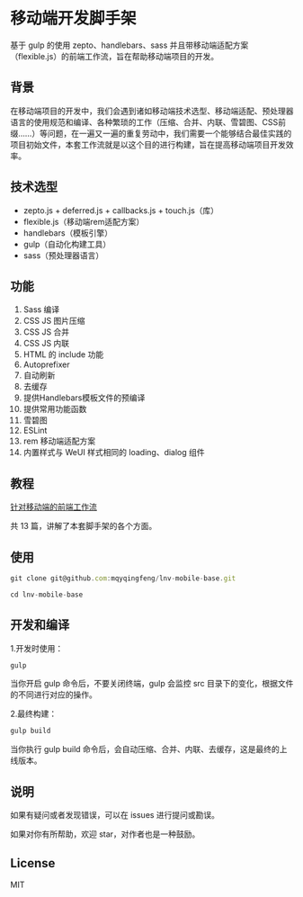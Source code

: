 # 移动端开发脚手架

基于 gulp 的使用 zepto、handlebars、sass 并且带移动端适配方案（flexible.js）的前端工作流，旨在帮助移动端项目的开发。

## 背景

在移动端项目的开发中，我们会遇到诸如移动端技术选型、移动端适配、预处理器语言的使用规范和编译、各种繁琐的工作（压缩、合并、内联、雪碧图、CSS前缀……）等问题，在一遍又一遍的重复劳动中，我们需要一个能够结合最佳实践的项目初始文件，本套工作流就是以这个目的进行构建，旨在提高移动端项目开发效率。

## 技术选型

* zepto.js + deferred.js + callbacks.js + touch.js（库）
* flexible.js（移动端rem适配方案）
* handlebars（模板引擎）
* gulp（自动化构建工具）
* sass（预处理器语言）

## 功能

1. Sass 编译
2. CSS JS 图片压缩
3. CSS JS 合并
4. CSS JS 内联
5. HTML 的 include 功能
6. Autoprefixer
7. 自动刷新
8. 去缓存
9. 提供Handlebars模板文件的预编译
10. 提供常用功能函数
11. 雪碧图
12. ESLint
13. rem 移动端适配方案
14. 内置样式与 WeUI 样式相同的 loading、dialog 组件

## 教程

[针对移动端的前端工作流](https://github.com/mqyqingfeng/introduction-for-lnv-mobile-base)

共 13 篇，讲解了本套脚手架的各个方面。

## 使用

```js
git clone git@github.com:mqyqingfeng/lnv-mobile-base.git

cd lnv-mobile-base
```

## 开发和编译

1.开发时使用：

```js
gulp
```

当你开启 gulp 命令后，不要关闭终端，gulp 会监控 src 目录下的变化，根据文件的不同进行对应的操作。

2.最终构建：
```js
gulp build
```

当你执行 gulp build 命令后，会自动压缩、合并、内联、去缓存，这是最终的上线版本。

## 说明

如果有疑问或者发现错误，可以在 issues 进行提问或勘误。

如果对你有所帮助，欢迎 star，对作者也是一种鼓励。

## License

MIT